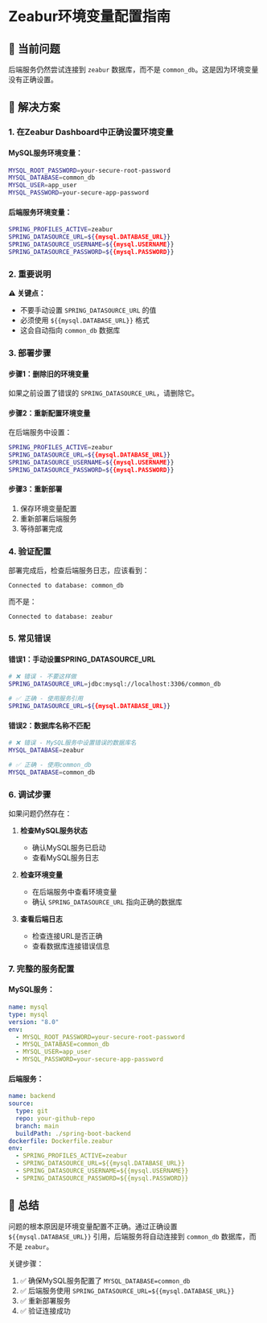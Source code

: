 # Zeabur环境变量配置指南

## 🚨 当前问题

后端服务仍然尝试连接到 `zeabur` 数据库，而不是 `common_db`。这是因为环境变量没有正确设置。

## 🔧 解决方案

### 1. 在Zeabur Dashboard中正确设置环境变量

#### MySQL服务环境变量：
```bash
MYSQL_ROOT_PASSWORD=your-secure-root-password
MYSQL_DATABASE=common_db
MYSQL_USER=app_user
MYSQL_PASSWORD=your-secure-app-password
```

#### 后端服务环境变量：
```bash
SPRING_PROFILES_ACTIVE=zeabur
SPRING_DATASOURCE_URL=${{mysql.DATABASE_URL}}
SPRING_DATASOURCE_USERNAME=${{mysql.USERNAME}}
SPRING_DATASOURCE_PASSWORD=${{mysql.PASSWORD}}
```

### 2. 重要说明

**⚠️ 关键点：**
- 不要手动设置 `SPRING_DATASOURCE_URL` 的值
- 必须使用 `${{mysql.DATABASE_URL}}` 格式
- 这会自动指向 `common_db` 数据库

### 3. 部署步骤

#### 步骤1：删除旧的环境变量
如果之前设置了错误的 `SPRING_DATASOURCE_URL`，请删除它。

#### 步骤2：重新配置环境变量
在后端服务中设置：
```bash
SPRING_PROFILES_ACTIVE=zeabur
SPRING_DATASOURCE_URL=${{mysql.DATABASE_URL}}
SPRING_DATASOURCE_USERNAME=${{mysql.USERNAME}}
SPRING_DATASOURCE_PASSWORD=${{mysql.PASSWORD}}
```

#### 步骤3：重新部署
1. 保存环境变量配置
2. 重新部署后端服务
3. 等待部署完成

### 4. 验证配置

部署完成后，检查后端服务日志，应该看到：
```
Connected to database: common_db
```

而不是：
```
Connected to database: zeabur
```

### 5. 常见错误

#### 错误1：手动设置SPRING_DATASOURCE_URL
```bash
# ❌ 错误 - 不要这样做
SPRING_DATASOURCE_URL=jdbc:mysql://localhost:3306/common_db

# ✅ 正确 - 使用服务引用
SPRING_DATASOURCE_URL=${{mysql.DATABASE_URL}}
```

#### 错误2：数据库名称不匹配
```bash
# ❌ 错误 - MySQL服务中设置错误的数据库名
MYSQL_DATABASE=zeabur

# ✅ 正确 - 使用common_db
MYSQL_DATABASE=common_db
```

### 6. 调试步骤

如果问题仍然存在：

1. **检查MySQL服务状态**
   - 确认MySQL服务已启动
   - 查看MySQL服务日志

2. **检查环境变量**
   - 在后端服务中查看环境变量
   - 确认 `SPRING_DATASOURCE_URL` 指向正确的数据库

3. **查看后端日志**
   - 检查连接URL是否正确
   - 查看数据库连接错误信息

### 7. 完整的服务配置

#### MySQL服务：
```yaml
name: mysql
type: mysql
version: "8.0"
env:
  - MYSQL_ROOT_PASSWORD=your-secure-root-password
  - MYSQL_DATABASE=common_db
  - MYSQL_USER=app_user
  - MYSQL_PASSWORD=your-secure-app-password
```

#### 后端服务：
```yaml
name: backend
source:
  type: git
  repo: your-github-repo
  branch: main
  buildPath: ./spring-boot-backend
dockerfile: Dockerfile.zeabur
env:
  - SPRING_PROFILES_ACTIVE=zeabur
  - SPRING_DATASOURCE_URL=${{mysql.DATABASE_URL}}
  - SPRING_DATASOURCE_USERNAME=${{mysql.USERNAME}}
  - SPRING_DATASOURCE_PASSWORD=${{mysql.PASSWORD}}
```

## 📝 总结

问题的根本原因是环境变量配置不正确。通过正确设置 `${{mysql.DATABASE_URL}}` 引用，后端服务将自动连接到 `common_db` 数据库，而不是 `zeabur`。

关键步骤：
1. ✅ 确保MySQL服务配置了 `MYSQL_DATABASE=common_db`
2. ✅ 后端服务使用 `SPRING_DATASOURCE_URL=${{mysql.DATABASE_URL}}`
3. ✅ 重新部署服务
4. ✅ 验证连接成功
